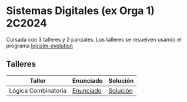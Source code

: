 # Sistemas Digitales (ex Orga 1) 2C2024

Cursada con 3 talleres y 2 parciales.
Los talleres se resuelven usando el programa [logisim-evolution](https://github.com/logisim-evolution/logisim-evolution)

## Talleres

| Taller | Enunciado | Solución |
| - | - | - |
| Lógica Combinatoria | [Enunciado](https://github.com/arielbakal/uba_sd/blob/main/Taller%20L%C3%B3gica%20Combinatoria/enunciado.pdf) | [Solución](https://github.com/arielbakal/uba_sd/blob/main/Taller%20L%C3%B3gica%20Combinatoria/solucion.circ) |

